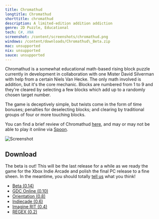 ```yaml
---
title: Chromathud
longtitle: Chromathud
shorttitle: chromathud
description: A limited-edition addition addiction
genre: 2D Puzzle, Educational
tech: C#, XNA 
screenshot: /content/screenshots/chromathud.png
windows: /content/downloads/Chromathud\_Beta.zip
mac: unsupported
nix: unsupported
sauce: unsupported
--- 
```


Chromathud is a somewhat educational math-based rising block puzzle currently in development in collaboration with one Mister David Silverman with help from a certain Niels Van Hecke. The only math involved is addition, but it's the core mechanic. Blocks are numbered from 1 to 9 and they're cleared by selecting a few blocks which add up to a randomly chosen target number. 

The game is deceptively simple, but twists come in the form of time bonuses; penalties for deselecting blocks; and clearing by traditional groups of four or more touching blocks. 

You can find a brief review of Chromathud [here](http://indiegameschannel.com/wp/2010/12/21/igf-2011-review-chromathud-by-luchenlabs/), and may or may not be able to play it online via [Spoon](http://spoon.net/chromathud).

![Screenshot]($screenshot$ "Screenshot")

## Download ##
The beta is out! This will be the last release for a while as we ready the game for the Xbox Indie Arcade and polish the final PC release to a fine sheen. 
In the meantime, you should totally [tell us](http://twitter.com/neocheez) what you think!

- [Beta (0.14)]($root/downloads/Chromathud_Beta.zip)
- [GDC Online (0.10)]($root/downloads/Chromathud_GDC.zip)
- [Orientation (0.8)]($root/downloads/Chromathud_Orientation.zip)
- [Indiecade (0.6)]($root/downloads/Chromathud_Indiecade.zip)
- [Imagine RIT (0.4)]($root/downloads/Chromathud_Imagine.zip)
- [REGEX (0.2)]($root/downloads/Chromathud_REGEX.zip)

